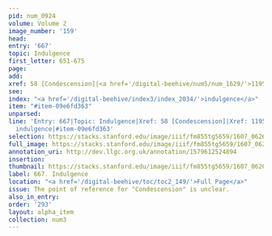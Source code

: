 ```yaml
---
pid: num_0924
volume: Volume 2
image_number: '159'
head:
entry: '667'
topic: Indulgence
first_letter: 651-675
page:
add:
xref: 58 [Condescension]|<a href='/digital-beehive/num5/num_1629/'>1195 [Indulgence]</a>
see:
index: "<a href='/digital-beehive/index3/index_2034/'>indulgence</a>"
item: "#item-09e6fd363"
unparsed:
line: 'Entry: 667|Topic: Indulgence|Xref: 58 [Condescension]|Xref: 1195 [Indulgence]|Index:
  indulgence|#item-09e6fd363'
selection: https://stacks.stanford.edu/image/iiif/fm855tg5659/1607_0626/392,2132,2868,714/full/0/default.jpg
full_image: https://stacks.stanford.edu/image/iiif/fm855tg5659/1607_0626/full/full/0/default.jpg
annotation_uri: http://dev.llgc.org.uk/annotation/1579612524894
insertion:
thumbnail: https://stacks.stanford.edu/image/iiif/fm855tg5659/1607_0626/392,2132,600,180/250,/0/default.jpg
label: 667. Indulgence
location: "<a href='/digital-beehive/toc/toc2_149/'>Full Page</a>"
issue: The point of reference for "Condescension" is unclear.
also_in_entry:
order: '293'
layout: alpha_item
collection: num3
---
```

